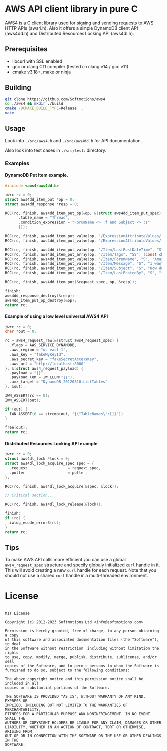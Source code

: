 # AWS API client library in pure C

AWS4 is a C client library used for signing and sending requests to AWS HTTP APIs (aws4.h).
Also it offers a simple DynamoDB client API (aws4dd.h) and Distributed Resources Locking API (aws4dl.h).

## Prerequisites

* libcurl with SSL enabled
* gcc or clang C11 compiler (tested on clang v14 / gcc v11) 
* cmake v3.18+, make or ninja

## Building

```sh
git clone https://github.com/Softmotions/aws4
cd ./aws4 && mkdir ./build
cmake -DCMAKE_BUILD_TYPE=Release  ..
make
```

## Usage

Look into `./src/aws4.h` and `./src/aws4dd.h` for API documentation.

Also look into test cases in `./src/tests` directory.

### Examples

#### DynamoDB Put Item example.

```c
#include <aws4/aws4dd.h>

iwrc rc = 0;
struct aws4dd_item_put *op = 0;
struct aws4dd_response *resp = 0;

RCC(rc, finish, aws4dd_item_put_op(&op, &(struct aws4dd_item_put_spec) {
      .table_name = "Thread",
      .condition_expression = "ForumName <> :f and Subject <> :s"
      }));

RCC(rc, finish, aws4dd_item_put_value(op, "/ExpressionAttributeValues/:f", "S", "Amazon DynamoDB"));
RCC(rc, finish, aws4dd_item_put_value(op, "/ExpressionAttributeValues/:s", "S", "How do I update multiple items?"));

RCC(rc, finish, aws4dd_item_put_value(op, "/Item/LastPostDateTime", "S", "201303190422"));
RCC(rc, finish, aws4dd_item_put_array(op, "/Item/Tags", "SS", (const char*[]) { "Update", "Multiple", "Help", 0 }));
RCC(rc, finish, aws4dd_item_put_value(op, "/Item/ForumName", "S", "Amazon DynamoDB"));
RCC(rc, finish, aws4dd_item_put_value(op, "/Item/Message", "S", "I want to update multiple items in a single call."));
RCC(rc, finish, aws4dd_item_put_value(op, "/Item/Subject", "S", "How do I update multiple items?"));
RCC(rc, finish, aws4dd_item_put_value(op, "/Item/LastPostedBy", "S", "fred@example.com"));

RCC(rc, finish, aws4dd_item_put(&request_spec, op, &resp));

finish:
aws4dd_response_destroy(&resp);
aws4dd_item_put_op_destroy(&op);
return rc;
```

#### Example of using a low level universal AWS4 API

```c
iwrc rc = 0;
char *out = 0;

rc = aws4_request_raw(&(struct aws4_request_spec) {
  .flags = AWS_SERVICE_DYNAMODB,
  .aws_region = "us-east-1",
  .aws_key = "fakeMyKeyId",
  .aws_secret_key = "fakeSecretAccessKey",
  .aws_url = "http://localhost:8000"
}, &(struct aws4_request_payload) {
  .payload = "{}",
  .payload_len = IW_LLEN("{}"),
  .amz_target = "DynamoDB_20120810.ListTables"
}, &out);

IWN_ASSERT(rc == 0);
IWN_ASSERT(out);

if (out) {
  IWN_ASSERT(0 == strcmp(out, "{\"TableNames\":[]}"))
}

free(out);
return rc;
```

#### Distributed Resources Locking API example

```c
iwrc rc = 0;
struct aws4dl_lock *lock = 0;
struct aws4dl_lock_acquire_spec spec = {
  .request                  = request_spec,
  .poller                   = poller,
};

RCC(rc, finish, aws4dl_lock_acquire(&spec, &lock));

// Critical section...

RCC(rc, finish, aws4dl_lock_release(&lock));

finish:
if (rc) {
  iwlog_ecode_error3(rc);
}
return rc;
```

## Tips

To make AWS API calls more efficient you can use a global `aws4_request_spec` structure and 
specify globaly initialized `curl` handle in it. This will avoid creating a new `curl` handle
for each request. Note that you should not use a shared `curl` handle in a multi-threaded environment.


# License
```

MIT License

Copyright (c) 2012-2023 Softmotions Ltd <info@softmotions.com>

Permission is hereby granted, free of charge, to any person obtaining a copy
of this software and associated documentation files (the "Software"), to deal
in the Software without restriction, including without limitation the rights
to use, copy, modify, merge, publish, distribute, sublicense, and/or sell
copies of the Software, and to permit persons to whom the Software is
furnished to do so, subject to the following conditions:

The above copyright notice and this permission notice shall be included in all
copies or substantial portions of the Software.

THE SOFTWARE IS PROVIDED "AS IS", WITHOUT WARRANTY OF ANY KIND, EXPRESS OR
IMPLIED, INCLUDING BUT NOT LIMITED TO THE WARRANTIES OF MERCHANTABILITY,
FITNESS FOR A PARTICULAR PURPOSE AND NONINFRINGEMENT. IN NO EVENT SHALL THE
AUTHORS OR COPYRIGHT HOLDERS BE LIABLE FOR ANY CLAIM, DAMAGES OR OTHER
LIABILITY, WHETHER IN AN ACTION OF CONTRACT, TORT OR OTHERWISE, ARISING FROM,
OUT OF OR IN CONNECTION WITH THE SOFTWARE OR THE USE OR OTHER DEALINGS IN THE
SOFTWARE.

```
